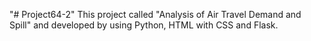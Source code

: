 "# Project64-2" 
This project called "Analysis of Air Travel Demand and Spill" and developed by using Python, HTML with CSS and Flask. 
